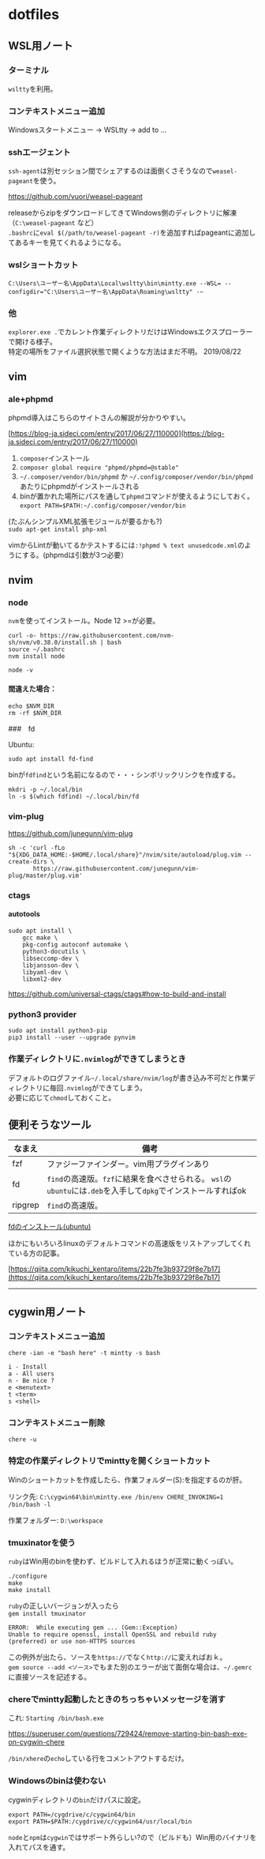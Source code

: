 # dotfiles

## WSL用ノート

### ターミナル

`wsltty`を利用。

### コンテキストメニュー追加

Windowsスタートメニュー -> WSLtty -> add to ...

### sshエージェント

`ssh-agent`は別セッション間でシェアするのは面倒くさそうなので`weasel-pageant`を使う。  

https://github.com/vuori/weasel-pageant

releaseからzipをダウンロードしてきてWindows側のディレクトリに解凍（`C:\weasel-pageant` など）  
`.bashrc`に`eval $(/path/to/weasel-pageant -r)`を追加すればpageantに追加してあるキーを見てくれるようになる。

### wslショートカット

`C:\Users\ユーザー名\AppData\Local\wsltty\bin\mintty.exe --WSL= --configdir="C:\Users\ユーザー名\AppData\Roaming\wsltty" -~`

### 他

`explorer.exe .`でカレント作業ディレクトリだけはWindowsエクスプローラーで開ける様子。  
特定の場所をファイル選択状態で開くような方法はまだ不明。 2019/08/22

## vim

### ale+phpmd

phpmd導入はこちらのサイトさんの解説が分かりやすい。

[https://blog-ja.sideci.com/entry/2017/06/27/110000](https://blog-ja.sideci.com/entry/2017/06/27/110000)

1. `composer`インストール
2. `composer global require "phpmd/phpmd=@stable"`
3. `~/.composer/vendor/bin/phpmd` か `~/.config/composer/vendor/bin/phpmd` あたりにphpmdがインストールされる
4. binが置かれた場所にパスを通して`phpmd`コマンドが使えるようにしておく。 `export PATH=$PATH:~/.config/composer/vendor/bin`

(たぶんシンプルXML拡張モジュールが要るかも?)  
`sudo apt-get install php-xml`  

vimからLintが動いてるかテストするには`:!phpmd % text unusedcode.xml`のようにする。(phpmdは引数が3つ必要）  

## nvim

### node

`nvm`を使ってインストール。Node 12 >=が必要。

```
curl -o- https://raw.githubusercontent.com/nvm-sh/nvm/v0.38.0/install.sh | bash
source ~/.bashrc
nvm install node

node -v
```

#### 間違えた場合：

```
echo $NVM_DIR
rm -rf $NVM_DIR
```

###　fd

Ubuntu:
```
sudo apt install fd-find
```

binが`fdfind`という名前になるので・・・シンボリックリンクを作成する。

```
mkdri -p ~/.local/bin
ln -s $(which fdfind) ~/.local/bin/fd
```

### vim-plug

https://github.com/junegunn/vim-plug

```
sh -c 'curl -fLo "${XDG_DATA_HOME:-$HOME/.local/share}"/nvim/site/autoload/plug.vim --create-dirs \
       https://raw.githubusercontent.com/junegunn/vim-plug/master/plug.vim'
```

### ctags

#### autotools

```
sudo apt install \
    gcc make \
    pkg-config autoconf automake \
    python3-docutils \
    libseccomp-dev \
    libjansson-dev \
    libyaml-dev \
    libxml2-dev
```

https://github.com/universal-ctags/ctags#how-to-build-and-install

### python3 provider

```
sudo apt install python3-pip
pip3 install --user --upgrade pynvim
```

### 作業ディレクトリに`.nvimlog`ができてしまうとき

デフォルトのログファイル`~/.local/share/nvim/log`が書き込み不可だと作業ディレクトリに毎回`.nvimlog`ができてしまう。  
必要に応じて`chmod`しておくこと。

## 便利そうなツール

| なまえ | 備考 |
| --- | --- |
| fzf | ファジーファインダー。vim用プラグインあり |
| fd | `find`の高速版。`fzf`に結果を食べさせられる。 `wsl`の`ubuntu`には`.deb`を入手して`dpkg`でインストールすればok |
| ripgrep | `find`の高速版。 |

[fdのインストール(ubuntu)](https://www.tecmint.com/fd-alternative-to-find-command/)

ほかにもいろいろlinuxのデフォルトコマンドの高速版をリストアップしてくれている方の記事。

[https://qiita.com/kikuchi_kentaro/items/22b7fe3b93729f8e7b17](https://qiita.com/kikuchi_kentaro/items/22b7fe3b93729f8e7b17)

---

## cygwin用ノート

### コンテキストメニュー追加

`chere -ian -e "bash here" -t mintty -s bash`  

`i - Install`  
`a - All users`  
`n - Be nice ?`  
`e <menutext>`  
`t <term>`  
`s <shell>`  

### コンテキストメニュー削除

`chere -u`

### 特定の作業ディレクトリでminttyを開くショートカット

Winのショートカットを作成したら、作業フォルダー(S):を指定するのが肝。

リンク先:
`C:\cygwin64\bin\mintty.exe /bin/env CHERE_INVOKING=1 /bin/bash -l`

作業フォルダー:
`D:\workspace`

### tmuxinatorを使う

`ruby`はWin用のbinを使わず、ビルドして入れるほうが正常に動くっぽい。

`./configure`  
`make`  
`make install`  

`ruby`の正しいバージョンが入ったら  
`gem install tmuxinator`

```
ERROR:  While executing gem ... (Gem::Exception)
Unable to require openssl, install OpenSSL and rebuild ruby (preferred) or use non-HTTPS sources
```

この例外が出たら、ソースを`https://`でなく`http://`に変えればおｋ。  
`gem source --add <ソース>`でもまた別のエラーが出て面倒な場合は、`~/.gemrc`に直接ソースを記述する。


### chereでmintty起動したときのちっちゃいメッセージを消す

これ:
`Starting /bin/bash.exe`

https://superuser.com/questions/729424/remove-starting-bin-bash-exe-on-cygwin-chere

`/bin/xhere`の`echo`している行をコメントアウトするだけ。

### Windowsのbinは使わない

cygwinディレクトリの`bin`だけパスに設定。

`export PATH=/cygdrive/c/cygwin64/bin`  
`export PATH=$PATH:/cygdrive/c/cygwin64/usr/local/bin`  

`node`と`npm`は`cygwin`ではサポート外らしい?ので（ビルドも）Win用のバイナリを入れてパスを通す。
